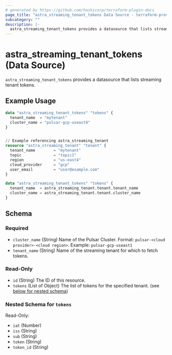 ```yaml
---
# generated by https://github.com/hashicorp/terraform-plugin-docs
page_title: "astra_streaming_tenant_tokens Data Source - terraform-provider-astra"
subcategory: ""
description: |-
  astra_streaming_tenant_tokens provides a datasource that lists streaming tenant tokens.
---
```


# astra_streaming_tenant_tokens (Data Source)

`astra_streaming_tenant_tokens` provides a datasource that lists streaming tenant tokens.

## Example Usage

```terraform
data "astra_streaming_tenant_tokens" "tokens" {
  tenant_name  = "mytenant"
  cluster_name = "pulsar-gcp-useast4"
}


// Example referencing astra_streaming_tenant
resource "astra_streaming_tenant" "tenant" {
  tenant_name        = "mytenant"
  topic              = "topic1"
  region             = "us-east4"
  cloud_provider     = "gcp"
  user_email         = "user@example.com"
}

data "astra_streaming_tenant_tokens" "tokens" {
  tenant_name  = astra_streaming_tenant.tenant.tenant_name
  cluster_name = astra_streaming_tenant.tenant.cluster_name
}
```

<!-- schema generated by tfplugindocs -->
## Schema

### Required

- `cluster_name` (String) Name of the Pulsar Cluster. Format: `pulsar-<cloud provider>-<cloud region>`. Example: `pulsar-gcp-useast1`
- `tenant_name` (String) Name of the streaming tenant for which to fetch tokens.

### Read-Only

- `id` (String) The ID of this resource.
- `tokens` (List of Object) The list of tokens for the specified tenant. (see [below for nested schema](#nestedatt--tokens))

<a id="nestedatt--tokens"></a>
### Nested Schema for `tokens`

Read-Only:

- `iat` (Number)
- `iss` (String)
- `sub` (String)
- `token` (String)
- `token_id` (String)


